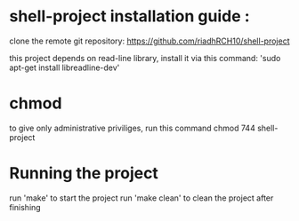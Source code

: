 # shell-project installation guide :

clone the remote git repository:
https://github.com/riadhRCH10/shell-project

this project depends on read-line library, install it via this command:
'sudo apt-get install libreadline-dev'

# chmod

to give only administrative priviliges, run this command
chmod 744 shell-project

# Running the project

run 'make' to start the project
run 'make clean' to clean the project after finishing
